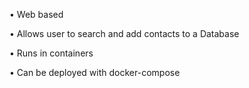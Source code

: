 • Web based

• Allows user to search and add contacts to a Database

• Runs in containers

• Can be deployed with docker-compose

